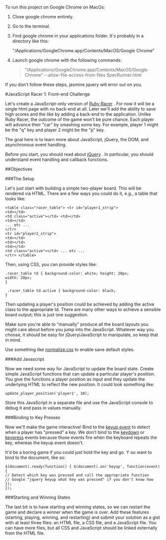 To run this project on Google Chrome on MacOs:

1. Close google chrome entirely. 
2. Go to the terminal. 
3. Find google chrome in your applications folder. It's probably in a directory like this:

   "/Applications/GoogleChrome.app/Contents/MacOS/Google Chrome"

4. Launch google chrome with the following commands: 

    > "/Applications/GoogleChrome.app/Contents/MacOS/Google Chrome" --allow-file-access-from-files SpecRunner.html 

If you don't follow these steps, jasmine jquery will error out on you. 


#JavaScript Racer 1: Front-end Challenge

Let's create a JavaScript-only version of [Ruby Racer](http://socrates.devbootcamp.com/challenges/230) . For now it will be a single html page with no back-end at all. Later we'll add the ability to save high scores and the like by adding a back-end to the application.
Unlike Ruby Racer, the outcome of the game won't be pure chance. Each player will advance their "car" by smashing some key. For example, player 1 might be the "q" key and player 2 might be the "p" key.

The goal here is to learn more about JavaScript, jQuery, the DOM, and asynchronous event handling.

Before you start, you should read about [jQuery](http://learn.jquery.com/about-jquery/) . In particular, you should understand event handling and callback functions.

##Objectives 

###The Setup

Let's just start with building a simple two-player board. This will be rendered via HTML. There are a few ways you could do it, e.g., a table that looks like:

```
<table class="racer_table"> <tr id="player1_strip">
<td></td>
<td class="active"></td> <td></td>
<td></td>
... etc ...
</tr>
<tr id="player2_strip">
<td></td>
<td></td>
<td></td>
<td class="active"></td> ... etc ...
</tr> </table>
```

Then, using CSS, you can provide styles like:

```
.racer_table td { background-color: white; height: 20px;
width: 20px;
}
￼￼￼￼￼￼
￼.racer_table td.active { background-color: black;
}
```

Then updating a player's position could be achieved by adding the active class to the appropriate td. There are many other ways to achieve a sensible board output; this is just one suggestion.

Make sure you're able to "manually" produce all the board layouts you might care about before you jump into the JavaScript. Whatever way you choose, it should be easy for jQuery/JavaScript to manipulate, so keep that in mind.

Use something like [normalize.css](http://necolas.github.com/normalize.css/) to enable sane default styles. 

###Add Javascript

Now we need some way for JavaScript to update the board state. Create simple JavaScript functions that can update a particular player's position. You give the functions a player position as input and they update the underlying HTML to reflect the new position.
It could look something like:


```
update_player_position('player1', 10);

```

Store this JavaScript in a separate file and use the JavaScript console to debug it and pass in values manually.

###Binding to Key Presses

Now we'll make the game interactive! Bind to the [keyup event](http://api.jquery.com/keyup/) to detect when a player has "pressed" a key. We don't bind to the [keydown](http://api.jquery.com/keydown/) or [keypress](http://api.jquery.com/keypress/) events because those events fire when the keyboard repeats the key, whereas the keyup event doesn't.

It'd be a boring game if you could just hold the key and go. Y ou want to bind to the document, like so: 

```
$(document).ready(function() { $(document).on('keyup', function(event) {
// Detect which key was pressed and call the appropriate function
// Google "jquery keyup what key was pressed" if you don't know how });
});
```
###Starting and Winning States

The last bit is to have starting and winning states, so we can restart the game and declare a winner when the game is over. Add these features (starting, playing, winning, and restarting) and submit your solution as a gist with at least three files: an HTML file, a CSS file, and a JavaScript file. You can have more files, but all CSS and JavaScript should be linked externally from the HTML file.



